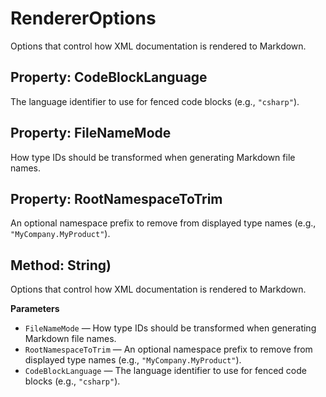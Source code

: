 # RendererOptions

Options that control how XML documentation is rendered to Markdown.

## Property: CodeBlockLanguage

The language identifier to use for fenced code blocks (e.g., `"csharp"`).

## Property: FileNameMode

How type IDs should be transformed when generating Markdown file names.

## Property: RootNamespaceToTrim

An optional namespace prefix to remove from displayed type names (e.g., `"MyCompany.MyProduct"`).

## Method: String)

Options that control how XML documentation is rendered to Markdown.

**Parameters**

- `FileNameMode` — How type IDs should be transformed when generating Markdown file names.
- `RootNamespaceToTrim` — An optional namespace prefix to remove from displayed type names (e.g., `"MyCompany.MyProduct"`).
- `CodeBlockLanguage` — The language identifier to use for fenced code blocks (e.g., `"csharp"`).
